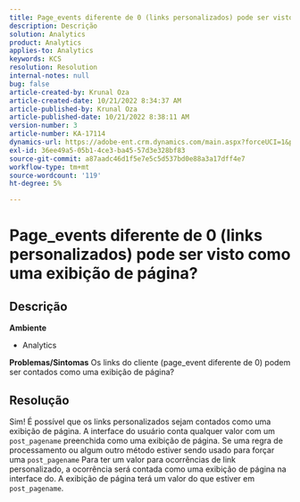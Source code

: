 ```yaml
---
title: Page_events diferente de 0 (links personalizados) pode ser visto como uma exibição de página?
description: Descrição
solution: Analytics
product: Analytics
applies-to: Analytics
keywords: KCS
resolution: Resolution
internal-notes: null
bug: false
article-created-by: Krunal Oza
article-created-date: 10/21/2022 8:34:37 AM
article-published-by: Krunal Oza
article-published-date: 10/21/2022 8:38:11 AM
version-number: 3
article-number: KA-17114
dynamics-url: https://adobe-ent.crm.dynamics.com/main.aspx?forceUCI=1&pagetype=entityrecord&etn=knowledgearticle&id=e0d0b62f-1b51-ed11-bba2-0022480867fb
exl-id: 36ee49a5-05b1-4ce3-ba45-57d3e328bf83
source-git-commit: a87aadc46d1f5e7e5c5d537bd0e88a3a17dff4e7
workflow-type: tm+mt
source-wordcount: '119'
ht-degree: 5%

---
```


# Page_events diferente de 0 (links personalizados) pode ser visto como uma exibição de página?

## Descrição

<b>Ambiente</b>
- Analytics



<b>Problemas/Sintomas</b>
Os links do cliente (page_event diferente de 0) podem ser contados como uma exibição de página?


## Resolução


Sim! É possível que os links personalizados sejam contados como uma exibição de página. A interface do usuário conta qualquer valor com um `post_pagename` preenchida como uma exibição de página. Se uma regra de processamento ou algum outro método estiver sendo usado para forçar uma `post_pagename` Para ter um valor para ocorrências de link personalizado, a ocorrência será contada como uma exibição de página na interface do. A exibição de página terá um valor do que estiver em `post_pagename`.
